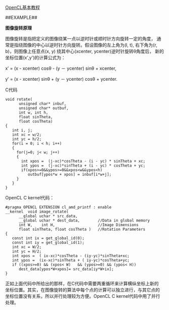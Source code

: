 [OpenCL基本教程](https://www.bilibili.com/video/BV1c54y1Y75t?p=2&vd_source=669f6fea14599939187b680ddc901c20)

##EXAMPLE##

**图像旋转原理**

图像旋转是指把定义的图像绕某一点以逆时针或顺时针方向旋转一定的角度， 通常是指绕图像的中心以逆时针方向旋转。假设图像的左上角为(l, t), 右下角为(r, b)，则图像上任意点(x, y) 绕其中心(xcenter, ycenter)逆时针旋转θ角度后， 新的坐标位置(x',y')的计算公式为：

x′ = (x - xcenter) cosθ - (y － ycenter) sinθ + xcenter,

y′ = (x - xcenter) sinθ + (y － ycenter) cosθ + ycenter.

C代码
```
void rotate(
      unsigned char* inbuf,
      unsigned char* outbuf,
      int w, int h,
      float sinTheta,
      float cosTheta)
{
   int i, j;
   int xc = w/2;
   int yc = h/2;
   for(i = 0; i < h; i++)
   {
     for(j=0; j< w; j++)
     {
       int xpos =  (j-xc)*cosTheta - (i - yc) * sinTheta + xc;
       int ypos =  (j-xc)*sinTheta + (i - yc) * cosTheta + yc;
       if(xpos>=0&&ypos>=0&&xpos<w&&ypos<h)
          outbuf[ypos*w + xpos] = inbuf[i*w+j];
     }
   }
}

```

OpenCL C kernel代码：
```
#pragma OPENCL EXTENSION cl_amd_printf : enable
__kernel  void image_rotate(
      __global uchar * src_data,
      __global uchar * dest_data,        //Data in global memory
      int W,    int H,                   //Image Dimensions
      float sinTheta, float cosTheta )   //Rotation Parameters
{
   const int ix = get_global_id(0);
   const int iy = get_global_id(1);
   int xc = W/2;
   int yc = H/2;
   int xpos =  ( ix-xc)*cosTheta - (iy-yc)*sinTheta+xc;
   int ypos =  (ix-xc)*sinTheta + ( iy-yc)*cosTheta+yc;
   if ((xpos>=0) && (xpos< W)   && (ypos>=0) && (ypos< H))
      dest_data[ypos*W+xpos]= src_data[iy*W+ix];
}
```

正如上面代码中所给出的那样，在C代码中需要两重循环来计算横纵坐标上新的 坐标位置。其实，在图像旋转的算法中每个点的计算可以独立进行，与其它点的 坐标位置没有关系，所以并行处理较为方便。OpenCL C kernel代码中用了并行处理。


